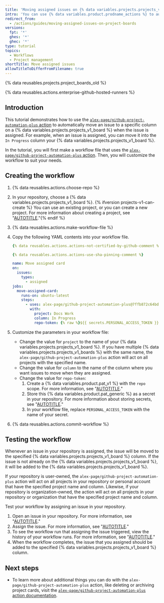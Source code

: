 ```yaml
---
title: 'Moving assigned issues on {% data variables.projects.projects_v1_boards %}'
intro: 'You can use {% data variables.product.prodname_actions %} to automatically move an issue to a specific column on a {% data variables.projects.projects_v1_board %} when the issue is assigned.'
redirect_from:
  - /actions/guides/moving-assigned-issues-on-project-boards
versions:
  fpt: '*'
  ghes: '*'
  ghec: '*'
type: tutorial
topics:
  - Workflows
  - Project management
shortTitle: Move assigned issues
allowTitleToDifferFromFilename: true
---
```


{% data reusables.projects.project_boards_old %}

{% data reusables.actions.enterprise-github-hosted-runners %}

## Introduction

This tutorial demonstrates how to use the [`alex-page/github-project-automation-plus` action](https://github.com/marketplace/actions/github-project-automation) to automatically move an issue to a specific column on a {% data variables.projects.projects_v1_board %} when the issue is assigned. For example, when an issue is assigned, you can move it into the `In Progress` column your {% data variables.projects.projects_v1_board %}.

In the tutorial, you will first make a workflow file that uses the [`alex-page/github-project-automation-plus` action](https://github.com/marketplace/actions/github-project-automation). Then, you will customize the workflow to suit your needs.

## Creating the workflow

1. {% data reusables.actions.choose-repo %}
1. In your repository, choose a {% data variables.projects.projects_v1_board %}. {% ifversion projects-v1-can-create %} You can use an existing project, or you can create a new project. For more information about creating a project, see "[AUTOTITLE](/issues/organizing-your-work-with-project-boards/managing-project-boards/creating-a-project-board)."{% endif %}
1. {% data reusables.actions.make-workflow-file %}
1. Copy the following YAML contents into your workflow file.

    ```yaml copy
    {% data reusables.actions.actions-not-certified-by-github-comment %}

    {% data reusables.actions.actions-use-sha-pinning-comment %}

    name: Move assigned card
    on:
      issues:
        types:
          - assigned
    jobs:
      move-assigned-card:
        runs-on: ubuntu-latest
        steps:
          - uses: alex-page/github-project-automation-plus@7ffb872c64bd809d23563a130a0a97d01dfa8f43
            with:
              project: Docs Work
              column: In Progress
              repo-token: {% raw %}${{ secrets.PERSONAL_ACCESS_TOKEN }}{% endraw %}
    ```

1. Customize the parameters in your workflow file:
   * Change the value for `project` to the name of your {% data variables.projects.projects_v1_board %}. If you have multiple {% data variables.projects.projects_v1_boards %} with the same name, the `alex-page/github-project-automation-plus` action will act on all projects with the specified name.
   * Change the value for `column` to the name of the column where you want issues to move when they are assigned.
   * Change the value for `repo-token`:
     1. Create a {% data variables.product.pat_v1 %} with the `repo` scope. For more information, see "[AUTOTITLE](/authentication/keeping-your-account-and-data-secure/creating-a-personal-access-token)."
     1. Store this {% data variables.product.pat_generic %} as a secret in your repository. For more information about storing secrets, see "[AUTOTITLE](/actions/security-guides/using-secrets-in-github-actions)."
     1. In your workflow file, replace `PERSONAL_ACCESS_TOKEN` with the name of your secret.
1. {% data reusables.actions.commit-workflow %}

## Testing the workflow

Whenever an issue in your repository is assigned, the issue will be moved to the specified {% data variables.projects.projects_v1_board %} column. If the issue is not already on the {% data variables.projects.projects_v1_board %}, it will be added to the {% data variables.projects.projects_v1_board %}.

If your repository is user-owned, the `alex-page/github-project-automation-plus` action will act on all projects in your repository or personal account that have the specified project name and column. Likewise, if your repository is organization-owned, the action will act on all projects in your repository or organization that have the specified project name and column.

Test your workflow by assigning an issue in your repository.

1. Open an issue in your repository. For more information, see "[AUTOTITLE](/issues/tracking-your-work-with-issues/creating-an-issue)."
1. Assign the issue. For more information, see "[AUTOTITLE](/issues/tracking-your-work-with-issues/assigning-issues-and-pull-requests-to-other-github-users)."
1. To see the workflow run that assigning the issue triggered, view the history of your workflow runs. For more information, see "[AUTOTITLE](/actions/monitoring-and-troubleshooting-workflows/viewing-workflow-run-history)."
1. When the workflow completes, the issue that you assigned should be added to the specified {% data variables.projects.projects_v1_board %} column.

## Next steps

* To learn more about additional things you can do with the `alex-page/github-project-automation-plus` action, like deleting or archiving project cards, visit the [`alex-page/github-project-automation-plus` action documentation](https://github.com/marketplace/actions/github-project-automation).
